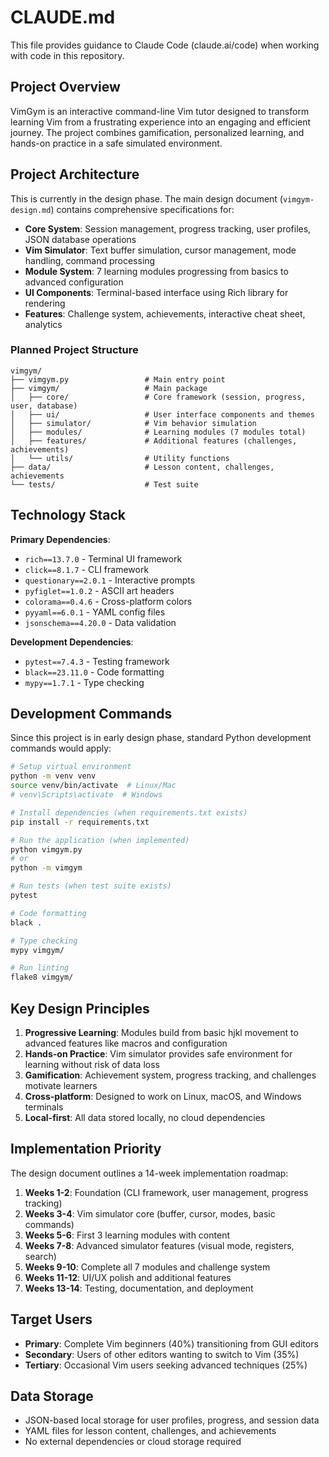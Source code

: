 # CLAUDE.md

This file provides guidance to Claude Code (claude.ai/code) when working with code in this repository.

## Project Overview

VimGym is an interactive command-line Vim tutor designed to transform learning Vim from a frustrating experience into an engaging and efficient journey. The project combines gamification, personalized learning, and hands-on practice in a safe simulated environment.

## Project Architecture

This is currently in the design phase. The main design document (`vimgym-design.md`) contains comprehensive specifications for:

- **Core System**: Session management, progress tracking, user profiles, JSON database operations
- **Vim Simulator**: Text buffer simulation, cursor management, mode handling, command processing
- **Module System**: 7 learning modules progressing from basics to advanced configuration
- **UI Components**: Terminal-based interface using Rich library for rendering
- **Features**: Challenge system, achievements, interactive cheat sheet, analytics

### Planned Project Structure
```
vimgym/
├── vimgym.py                 # Main entry point
├── vimgym/                   # Main package
│   ├── core/                 # Core framework (session, progress, user, database)
│   ├── ui/                   # User interface components and themes
│   ├── simulator/            # Vim behavior simulation
│   ├── modules/              # Learning modules (7 modules total)
│   ├── features/             # Additional features (challenges, achievements)
│   └── utils/                # Utility functions
├── data/                     # Lesson content, challenges, achievements
└── tests/                    # Test suite
```

## Technology Stack

**Primary Dependencies**:
- `rich==13.7.0` - Terminal UI framework
- `click==8.1.7` - CLI framework  
- `questionary==2.0.1` - Interactive prompts
- `pyfiglet==1.0.2` - ASCII art headers
- `colorama==0.4.6` - Cross-platform colors
- `pyyaml==6.0.1` - YAML config files
- `jsonschema==4.20.0` - Data validation

**Development Dependencies**:
- `pytest==7.4.3` - Testing framework
- `black==23.11.0` - Code formatting
- `mypy==1.7.1` - Type checking

## Development Commands

Since this project is in early design phase, standard Python development commands would apply:

```bash
# Setup virtual environment
python -m venv venv
source venv/bin/activate  # Linux/Mac
# venv\Scripts\activate  # Windows

# Install dependencies (when requirements.txt exists)
pip install -r requirements.txt

# Run the application (when implemented)
python vimgym.py
# or
python -m vimgym

# Run tests (when test suite exists)
pytest

# Code formatting
black .

# Type checking
mypy vimgym/

# Run linting
flake8 vimgym/
```

## Key Design Principles

1. **Progressive Learning**: Modules build from basic hjkl movement to advanced features like macros and configuration
2. **Hands-on Practice**: Vim simulator provides safe environment for learning without risk of data loss
3. **Gamification**: Achievement system, progress tracking, and challenges motivate learners
4. **Cross-platform**: Designed to work on Linux, macOS, and Windows terminals
5. **Local-first**: All data stored locally, no cloud dependencies

## Implementation Priority

The design document outlines a 14-week implementation roadmap:

1. **Weeks 1-2**: Foundation (CLI framework, user management, progress tracking)
2. **Weeks 3-4**: Vim simulator core (buffer, cursor, modes, basic commands)
3. **Weeks 5-6**: First 3 learning modules with content
4. **Weeks 7-8**: Advanced simulator features (visual mode, registers, search)
5. **Weeks 9-10**: Complete all 7 modules and challenge system
6. **Weeks 11-12**: UI/UX polish and additional features
7. **Weeks 13-14**: Testing, documentation, and deployment

## Target Users

- **Primary**: Complete Vim beginners (40%) transitioning from GUI editors
- **Secondary**: Users of other editors wanting to switch to Vim (35%)
- **Tertiary**: Occasional Vim users seeking advanced techniques (25%)

## Data Storage

- JSON-based local storage for user profiles, progress, and session data
- YAML files for lesson content, challenges, and achievements
- No external dependencies or cloud storage required
